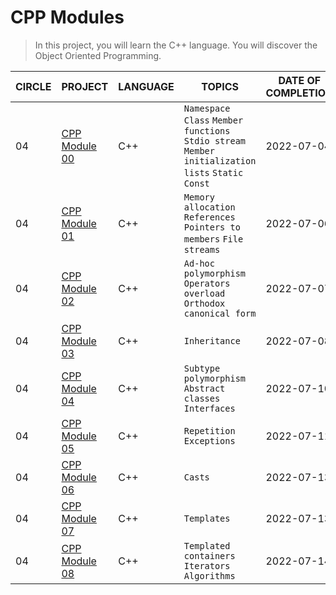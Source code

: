 # CPP Modules

> In this project, you will learn the C++ language. You will discover the Object Oriented Programming.

| CIRCLE | PROJECT                      | LANGUAGE | TOPICS                                                                                                                 |  DATE OF COMPLETION |
| ------ | ---------------------------- | -------- | ---------------------------------------------------------------------------------------------------------------------- | ------------------ |
| 04     | [CPP Module 00](./module-00) | C++      | `Namespace` `Class` `Member functions` `Stdio stream` `Member initialization lists` `Static` `Const`  |  2022-07-04  |
| 04     | [CPP Module 01](./module-01) | C++      | `Memory allocation` `References` `Pointers to members` `File streams`                                                  |  2022-07-06  |
| 04     | [CPP Module 02](./module-02) | C++      | `Ad-hoc polymorphism` `Operators overload` `Orthodox canonical form`                                                |  2022-07-07  |
| 04     | [CPP Module 03](./module-03) | C++      | `Inheritance`                                                                                                          |  2022-07-08  |
| 04     | [CPP Module 04](./module-04) | C++      | `Subtype polymorphism` `Abstract classes` `Interfaces`                                                                 |  2022-07-10  |
| 04     | [CPP Module 05](./module-05) | C++      | `Repetition` `Exceptions`                                                                                              |  2022-07-11  |
| 04     | [CPP Module 06](./module-06) | C++      | `Casts`                                                                                                                |  2022-07-13  |
| 04     | [CPP Module 07](./module-07) | C++      | `Templates`                                                                                                            |  2022-07-13  |
| 04     | [CPP Module 08](./module-08) | C++      | `Templated containers` `Iterators` `Algorithms`                                                                        |  2022-07-14  |
